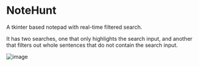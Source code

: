 # NoteHunt
A tkinter based notepad with real-time filtered search.

It has two searches, one that only highlights the search input, and another that filters out whole sentences that do not contain the search input.

![image](https://github.com/AhMadness/NoteHunt/assets/48402736/14fd6026-45a7-401d-a1cf-ab7bdce0503b)

